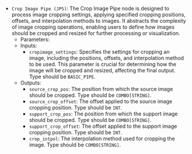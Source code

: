 - `Crop Image Pipe (JPS)`: The Crop Image Pipe node is designed to process image cropping settings, applying specified cropping positions, offsets, and interpolation methods to images. It abstracts the complexity of image cropping operations, enabling users to define how images should be cropped and resized for further processing or visualization.
    - Parameters:
    - Inputs:
        - `cropimage_settings`: Specifies the settings for cropping an image, including the positions, offsets, and interpolation method to be used. This parameter is crucial for determining how the image will be cropped and resized, affecting the final output. Type should be `BASIC_PIPE`.
    - Outputs:
        - `source_crop_pos`: The position from which the source image should be cropped. Type should be `COMBO[STRING]`.
        - `source_crop_offset`: The offset applied to the source image cropping position. Type should be `INT`.
        - `support_crop_pos`: The position from which the support image should be cropped. Type should be `COMBO[STRING]`.
        - `support_crop_offset`: The offset applied to the support image cropping position. Type should be `INT`.
        - `crop_intpol`: The interpolation method used for cropping the image. Type should be `COMBO[STRING]`.
